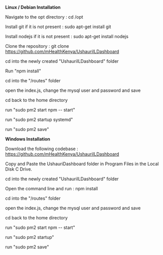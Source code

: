 <b> Linux / Debian Installation </b>

Navigate to the opt directory : cd /opt

Install git if it is not present : sudo apt-get install git

Install nodejs if it is not present : sudo apt-get install nodejs

Clone the repository : git clone https://github.com/mHealthKenya/UshauriILDashboard

cd into the newly created "UshauriILDashboard" folder

Run "npm install"

cd into the "/routes" folder

open the index.js, change the mysql user and password and save

cd back to the home directory

run "sudo pm2 start npm -- start"

run "sudo pm2 startup systemd"

run "sudo pm2 save"


<b> Windows Installation </b>

Download the following codebase : https://github.com/mHealthKenya/UshauriILDashboard

Copy and Paste the UshauriDashboard folder in Program Files in the Local Disk C Drive. 

cd into the newly created "UshauriILDashboard" folder

Open the command line and run : npm install

cd into the "/routes" folder

open the index.js, change the mysql user and password and save

cd back to the home directory

run "sudo pm2 start npm -- start"

run "sudo pm2 startup"

run "sudo pm2 save"
